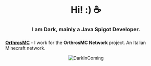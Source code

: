 <h1 align="center">Hi! :) ☕</h1>
<h3 align="center">I am Dark, mainly a Java Spigot Developer.</h3>
<h3 align="center"></h3>

[**OrthrosMC**](https://github.com/OrthrosMCDev) - I work for the **OrthrosMC Network** project. An Italian Minecraft network.


<p align="center"><img src="https://github-readme-stats.vercel.app/api?username=DarkInComing&show_icons=true&count_private=true" alt="DarkInComing" /></p>
